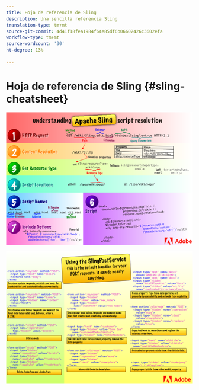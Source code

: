 ```yaml
---
title: Hoja de referencia de Sling
description: Una sencilla referencia Sling
translation-type: tm+mt
source-git-commit: 4d41f18fea1984f64e85df6b06602426c3602efa
workflow-type: tm+mt
source-wordcount: '30'
ht-degree: 13%

---
```



# Hoja de referencia de Sling {#sling-cheatsheet}

![Explicación de la resolución del script Apache Sling.](assets/sling-cheatsheet-01.png)

![Uso de SlingPostServlet: es el controlador predeterminado para las solicitudes de POST; puede hacer casi cualquier cosa.](assets/sling-cheatsheet-02.png)
